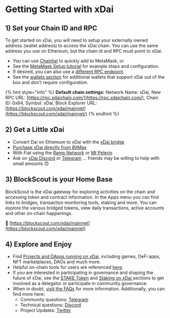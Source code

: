 # Getting Started with xDai

## 1\) Set your Chain ID and RPC

To get started on xDai, you will need to setup your externally owned address \(wallet address\) to access the xDai chain. You can use the same address you use on Ethereum, but the chain id and RPC must point to xDai.  

* You can use [Chainlist](https://chainlist.org/) to quickly add to MetaMask, or
* See the [MetaMask Setup tutorial](wallets/metamask/metamask-setup.md) for example steps and configuration.
* If desired, you can also use a [different RPC endpoint](../for-developers/developer-resources/#json-rpc-endpoints).
* See the [wallets section](wallets/) for additional wallets that support xDai out of the box and don't require configuration.

{% hint style="info" %}
**Default chain settings:** Network Name: xDai,  New RPC URL: [https://rpc.xdaichain.com/](https://rpc.xdaichain.com/), Chain ID: 0x64, Symbol: xDai, Block Explorer URL: [https://blockscout.com/xdai/mainnet](https://blockscout.com/xdai/mainnet/)
{% endhint %}

## 2\) Get a Little xDai  

* Convert Dai on Ethereum to xDai with the [xDai bridge](bridges/converting-xdai-via-bridge/)
* [Purchase xDai directly from BitMax](https://bitmax.io/en/basic/cashtrade-spottrading/usdt/xdai)  
* With Fiat using the [Ramp Network](get-xdai-tokens/buying-xdai-with-fiat/ramp-network.md) or [Mt Pelerin](get-xdai-tokens/buying-xdai-with-fiat/mt-pelerin.md)
* Ask on [xDai Discord](https://discord.gg/mPJ9zkq) or [Telegram](https://t.me/xdaistable) ... friends may be willing to help with small amounts 😊 

## 3\) BlockScout is your Home Base

BlockScout is the xDai gateway for exploring activities on the chain and accessing token and contract information. In the Apps menu you can find links to bridges, transaction monitoring tools, staking and more. You can explore the various bridged tokens, view daily transactions, active accounts and other on-chain happenings.

🔎 [https://blockscout.com/xdai/mainnet](https://blockscout.com/xdai/mainnet)

## 4\) Explore and Enjoy

* Find [Projects and DApps running on xDai](../about-xdai/project-spotlights/), including games, DeFi apps, NFT marketplaces, DAOs and much more.
* Helpful on-chain tools for users are referenced [here](applications/).
* If you are interested in participating in governance and shaping the future of xDai, see the [STAKE Token](../for-stakers/stake-token/) and [Staking on xDai ](../for-stakers/staking-protocol/)sections to get involved as a delegator or participate in community governance.
* When in doubt, [visit the FAQs](../about-xdai/faqs/) for more information. Additionally, you can find more here:
  * Community questions: [Telegram](https://t.me/xdaistable)
  * Technical questions: [Discord](https://discord.gg/mPJ9zkq)
  * Project Updates: [Twitter](https://twitter.com/xdaichain)









